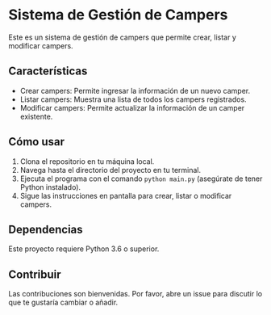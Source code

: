 # Sistema de Gestión de Campers

Este es un sistema de gestión de campers que permite crear, listar y modificar campers. 

## Características

- Crear campers: Permite ingresar la información de un nuevo camper.
- Listar campers: Muestra una lista de todos los campers registrados.
- Modificar campers: Permite actualizar la información de un camper existente.

## Cómo usar

1. Clona el repositorio en tu máquina local.
2. Navega hasta el directorio del proyecto en tu terminal.
3. Ejecuta el programa con el comando `python main.py` (asegúrate de tener Python instalado).
4. Sigue las instrucciones en pantalla para crear, listar o modificar campers.

## Dependencias

Este proyecto requiere Python 3.6 o superior.

## Contribuir

Las contribuciones son bienvenidas. Por favor, abre un issue para discutir lo que te gustaría cambiar o añadir.
